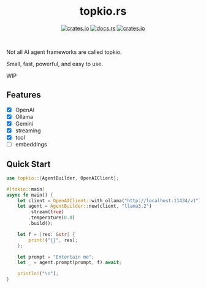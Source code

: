 <div align="center">

# topkio.rs 
  [<img alt="crates.io" src="https://img.shields.io/crates/v/topkio?style=for-the-badge&logo=rust">](https://crates.io/crates/topkio)
  [<img alt="docs.rs" src="https://img.shields.io/docsrs/topkio?style=for-the-badge&logo=docs.rs">](https://docs.rs/topkio)
  [<img alt="crates.io" src="https://img.shields.io/crates/d/topkio?style=for-the-badge&logo=rust">](https://crates.io/crates/topkio)
</div>

</br>

Not all AI agent frameworks are called topkio.  

Small, fast, powerful, and easy to use.  

WIP

## Features
- [x] OpenAI
- [x] Ollama
- [x] Gemini
- [x] streaming
- [x] tool
- [ ] embeddings

## Quick Start
```rust
use topkio::{AgentBuilder, OpenAIClient};

#[tokio::main]
async fn main() {
    let client = OpenAIClient::with_ollama("http://localhost:11434/v1");
    let agent = AgentBuilder::new(client, "llama3.2")
        .stream(true)
        .temperature(0.8)
        .build();

    let f = |res: &str| {
        print!("{}", res);
    };

    let prompt = "Entertain me";
    let _ = agent.prompt(prompt, f).await;

    println!("\n");
}
```
